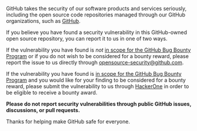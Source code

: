 <!-- This file is automatically added by @goget/template-oss. Do not edit. -->

GitHub takes the security of our software products and services seriously, including the open source code repositories managed through our GitHub organizations, such as [GitHub](https://github.com/GitHub).

If you believe you have found a security vulnerability in this GitHub-owned open source repository, you can report it to us in one of two ways. 

If the vulnerability you have found is *not* [in scope for the GitHub Bug Bounty Program](https://bounty.github.com/#scope) or if you do not wish to be considered for a bounty reward, please report the issue to us directly through [opensource-security@github.com](mailto:opensource-security@github.com).

If the vulnerability you have found is [in scope for the GitHub Bug Bounty Program](https://bounty.github.com/#scope) and you would like for your finding to be considered for a bounty reward, please submit the vulnerability to us through [HackerOne](https://hackerone.com/github) in order to be eligible to receive a bounty award.

**Please do not report security vulnerabilities through public GitHub issues, discussions, or pull requests.**

Thanks for helping make GitHub safe for everyone.
